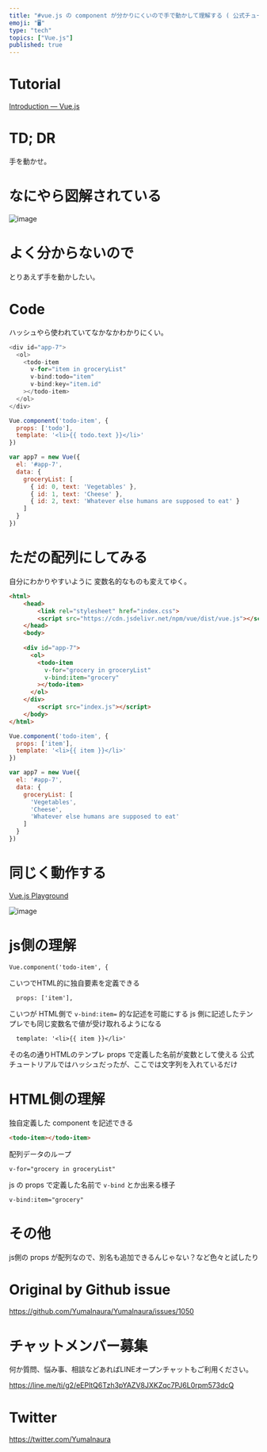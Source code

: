 ```yaml
---
title: "#vue.js の component が分かりにくいので手で動かして理解する ( 公式チュートリアルより ) ( Codepen )"
emoji: "🖥"
type: "tech"
topics: ["Vue.js"]
published: true
---
```


# Tutorial

[Introduction — Vue.js](https://vuejs.org/v2/guide/#Composing-with-Components)

# TD; DR

手を動かせ。

# なにやら図解されている

![image](https://user-images.githubusercontent.com/13635059/55471723-59c00780-5645-11e9-9e96-249e11370380.png)

# よく分からないので

とりあえず手を動かしたい。

# Code

ハッシュやら使われていてなかなかわかりにくい。

```js
<div id="app-7">
  <ol>
    <todo-item
      v-for="item in groceryList"
      v-bind:todo="item"
      v-bind:key="item.id"
    ></todo-item>
  </ol>
</div>
```

```js
Vue.component('todo-item', {
  props: ['todo'],
  template: '<li>{{ todo.text }}</li>'
})

var app7 = new Vue({
  el: '#app-7',
  data: {
    groceryList: [
      { id: 0, text: 'Vegetables' },
      { id: 1, text: 'Cheese' },
      { id: 2, text: 'Whatever else humans are supposed to eat' }
    ]
  }
})
```

# ただの配列にしてみる

自分にわかりやすいように 変数名的なものも変えてゆく。

```html
<html>
    <head>
        <link rel="stylesheet" href="index.css">
        <script src="https://cdn.jsdelivr.net/npm/vue/dist/vue.js"></script>
    </head>
    <body>
    
    <div id="app-7">
      <ol>
        <todo-item
          v-for="grocery in groceryList"
          v-bind:item="grocery"
        ></todo-item>
      </ol>
    </div>
        <script src="index.js"></script>
    </body>
</html>
```

```js
Vue.component('todo-item', {
  props: ['item'],
  template: '<li>{{ item }}</li>'
})

var app7 = new Vue({
  el: '#app-7',
  data: {
    groceryList: [
      'Vegetables',
      'Cheese',
      'Whatever else humans are supposed to eat'
    ]
  }
})
```

# 同じく動作する

[Vue.js Playground](https://codepen.io/yumainaura/pen/jRbzbG)

![image](https://user-images.githubusercontent.com/13635059/55471932-d5ba4f80-5645-11e9-931e-a7f00d18e400.png)

# js側の理解


```
Vue.component('todo-item', {
```

こいつでHTML的に独自要素を定義できる

```
  props: ['item'],
```

こいつが HTML側で `v-bind:item=` 的な記述を可能にする
js 側に記述したテンプレでも同じ変数名で値が受け取れるようになる

```
  template: '<li>{{ item }}</li>'
```

その名の通りHTMLのテンプレ
props で定義した名前が変数として使える
公式チュートリアルではハッシュだったが、ここでは文字列を入れているだけ

# HTML側の理解

独自定義した component を記述できる

```html
<todo-item></todo-item>
```

配列データのループ

```
v-for="grocery in groceryList"
```

js の props で定義した名前で `v-bind` とか出来る様子

```
v-bind:item="grocery"
```

# その他

js側の props が配列なので、別名も追加できるんじゃない？など色々と試したり

# Original by Github issue

https://github.com/YumaInaura/YumaInaura/issues/1050








<!-- Update From Qiita API -->

# チャットメンバー募集


何か質問、悩み事、相談などあればLINEオープンチャットもご利用ください。

https://line.me/ti/g2/eEPltQ6Tzh3pYAZV8JXKZqc7PJ6L0rpm573dcQ





# Twitter


https://twitter.com/YumaInaura


<!-- Update From Qiita API -->


